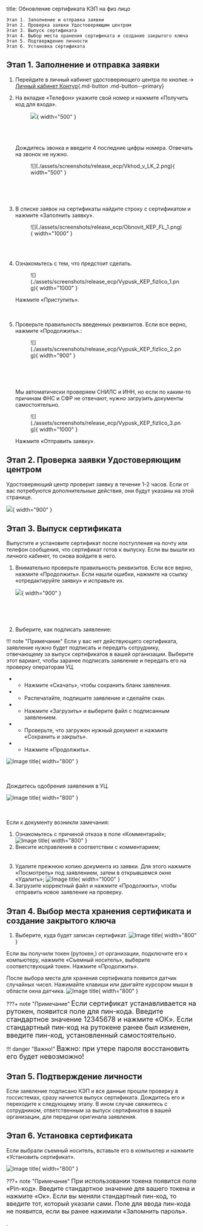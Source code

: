 title: Обновление сертификата КЭП на физ лицо



```
Этап 1. Заполнение и отправка заявки
Этап 2. Проверка заявки Удостоверяющим центром
Этап 3. Выпуск сертификата
Этап 4. Выбор места хранения сертификата и создание закрытого ключа
Этап 5. Подтверждение личности 
Этап 6. Установка сертификата
```

## Этап 1. Заполнение и отправка заявки


  1. Перейдите  в личный кабинет удостоверяющего центра по кнопке.→
      [Личный кабинет Контур](https://i.kontur-ca.ru){.md-button .md-button--primary}

  2. На вкладке «Телефон» укажите свой номер и нажмите «Получить код для входа». 
         <figure markdown>
         ![](./assets/screenshots/release_ecp/Vkhod_v_LK_1.png){ width="500" }
         </figure>

      <br><br><br>
     Дождитесь звонка и введите 4 последние цифры номера. Отвечать на звонок не нужно.

      <figure markdown>
      ![](./assets/screenshots/release_ecp/Vkhod_v_LK_2.png){ width="500" }
      </figure>

     <br><br><br>
  3. В списке заявок на сертификаты найдите строку с сертификатом и нажмите «Заполнить заявку». 
       <figure markdown>
       ![](./assets/screenshots/release_ecp/Obnovit_KEP_FL_1.png){ width="1000" }
       </figure>
 
      <br><br>
  4. Ознакомьтесь с тем, что предстоит сделать.
        <figure markdown>
         ![](./assets/screenshots/release_ecp/Vypusk_KEP_fizlico_1.png){ width="1000" }
        </figure> Нажмите «Приступить».
      <br><br><br>
  5. Проверьте правильность введенных реквизитов. Если все верно, нажмите «Продолжить».:
        <figure markdown>
         ![](./assets/screenshots/release_ecp/Vypusk_KEP_fizlico_2.png){ width="900" }
        </figure>
      <br><br><br>

     Мы автоматически проверяем СНИЛС и ИНН, но если по каким-то причинам ФНС и СФР не отвечают, нужно загрузить документы самостоятельно.

      <figure markdown>
        ![](./assets/screenshots/release_ecp/Vypusk_KEP_fizlico_3.png){ width="1000" }
      </figure>

     Нажмите «Отправить заявку».

## Этап 2. Проверка заявки Удостоверяющим центром
Удостоверяющий центр проверит заявку в течение 1-2 часов. Если от вас потребуются дополнительные действия, они будут указаны на этой странице.


![](./assets/screenshots/release_ecp/KCR_Vypusk_KEP_fizlico_5.png){ width="900" }


## Этап 3. Выпуск сертификата

  Выпустите и установите сертификат после поступления на почту или телефон сообщения, что сертификат готов к выпуску. Если вы вышли из личного кабинет, то снова войдите в него.

  1. Внимательно проверьте правильность реквизитов. Если все верно, нажмите «Продолжить». Если нашли ошибки,  нажмите на ссылку «отредактируйте заявку» и исправьте их.

     
       ![](./assets/screenshots/release_ecp/KCR_Vypusk_KEP_fizlico_4.png){ width="900" }
      

     <br><br><br>
  2. Выберите, как подписать заявление:




!!! note "Примечание"
    Если у вас нет действующего сертификата, заявление нужно будет подписать и передать сотруднику, отвечающему за выпуск сертификатов в вашей организации. Выберите этот вариант, чтобы заранее подписать заявление и передать его 
    на проверку операторам УЦ.


* * Нажмите «Скачать», чтобы сохранить бланк заявления.
* * Распечатайте, подпишите заявление и сделайте скан.
* * Нажмите «Загрузить» и выберите файл с подписанным заявлением.
* * Проверьте, что загружен нужный документ и нажмите «Сохранить и закрыть».
* * Нажмите «Продолжить».

![Image title](./assets/screenshots/release_ecp/KCR_Vypusk_KEP_fizlico_Etap_3_2.png){ width="800" }


<br><br>
Дождитесь одобрения заявления в УЦ.

![Image title](./assets/screenshots/release_ecp/KCR_Vypusk_KEP_fizlico_Etap_3_2_1.png){ width="800" }<br><br><br>

Если к документу возникли замечания: 

 1. Ознакомьтесь с причиной отказа в поле «Комментарий»;
![Image title](./assets/screenshots/release_ecp/KCR_Vypusk_KEP_fizlico_Etap_3_3.png){ width="800" }
 2. Внесите исправления в соответствии с комментарием;
 <br><br><br>
 3. Удалите прежнюю копию документа из заявки. Для этого нажмите «Посмотреть» под заявлением, затем в открывшемся окне «Удалить»;
![Image title](./assets/screenshots/release_ecp/KCR_Vypusk_KEP_fizlico_Etap_3_4.png){ width="1000" }
 4. Загрузите корректный файл и нажмите «Продолжить», чтобы отправить новое заявление на проверку.

## Этап 4. Выбор места хранения сертификата и создание закрытого ключа
 1. Выберите, куда будет записан сертификат.
![Image title](./assets/screenshots/release_ecp/KCR_Vypusk_KEP_fizlico_Etap_4.png){ width="800" }

  Если вы получили токен (рутокен,) от организации, подключите его к компьютеру, нажмите «Съемный носитель», выберите соответствующий токен. 
  Нажмите «Продолжить».

После выбора места для хранения сертификата появится датчик случайных чисел. Нажимайте клавиши или двигайте курсором мыши в области окна датчика.
![Image title](./assets/screenshots/release_ecp/KCR_Vypusk_KEP_fizlico_Etap_4_1.png){ width="800" }




???+ note "Примечание"
     <font size="4">
     Если сертификат устанавливается на рутокен, появится поле для пин-кода. Введите стандартное значение 12345678 и нажмите «ОК». Если стандартный пин-код на рутокене ранее был изменен, введите пин-код, установленный самостоятельно.
     </font>



!!! danger "Важно!"
    <font size="4">
    Важно: при утере пароля восстановить его будет невозможно!
     </font>


## Этап 5. Подтверждение личности 
Если заявление подписано КЭП и все данные прошли проверку в госсистемах, сразу начнется выпуск сертификата. Дождитесь его и переходите к следующему этапу.
В ином случае свяжитесь с сотрудником, ответственным за выпуск сертификатов в вашей организации, для передачи оригинала заявления.

## Этап 6. Установка сертификата
Если выбрали съемный носитель, вставьте его в компьютер и нажмите «Установить сертификат». 

![Image title](./assets/screenshots/release_ecp/KCR_Vypusk_KEP_fizlico_10.png){ width="800" }


???+ note "Примечание"
     <font size="3">
     При использовании токена появится поле «Pin-код». Введите стандартное значение для вашего токена и нажмите «Ок». Если вы меняли стандартный пин-код, то введите тот, который указали сами. Поле для ввода пин-кода не появится, если вы ранее нажимали «Запомнить пароль».
     </font>



<marquee direction="right">МММ Danone.</marquee>
